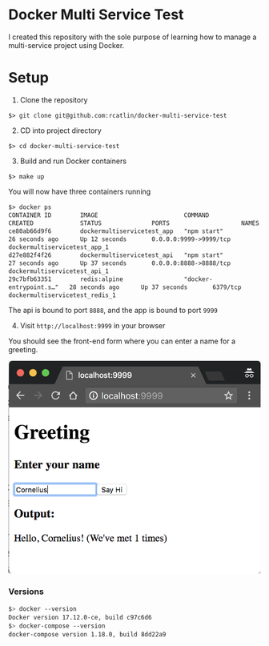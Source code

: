 # Docker Multi Service Test

I created this repository with the sole purpose of learning how to manage a multi-service project using Docker.


# Setup

1) Clone the repository
```
$> git clone git@github.com:rcatlin/docker-multi-service-test
```

2) CD into project directory
```
$> cd docker-multi-service-test
```

3) Build and run Docker containers
```
$> make up
```

You will now have three containers running
```
$> docker ps
CONTAINER ID        IMAGE                        COMMAND                  CREATED             STATUS              PORTS                    NAMES
ce80ab66d9f6        dockermultiservicetest_app   "npm start"              26 seconds ago      Up 12 seconds       0.0.0.0:9999->9999/tcp   dockermultiservicetest_app_1
d27e882f4f26        dockermultiservicetest_api   "npm start"              27 seconds ago      Up 37 seconds       0.0.0.0:8888->8888/tcp   dockermultiservicetest_api_1
29c7bfb63351        redis:alpine                 "docker-entrypoint.s…"   28 seconds ago      Up 37 seconds       6379/tcp                 dockermultiservicetest_redis_1
```

The api is bound to port `8888`, and the app is bound to port `9999`

4) Visit `http://localhost:9999` in your browser

You should see the front-end form where you can enter a name for a greeting.

![Form Screenshot](https://github.com/rcatlin/docker-multi-service-test/raw/master/screenshot.png)

### Versions

```bash
$> docker --version
Docker version 17.12.0-ce, build c97c6d6
$> docker-compose --version
docker-compose version 1.18.0, build 8dd22a9
```
